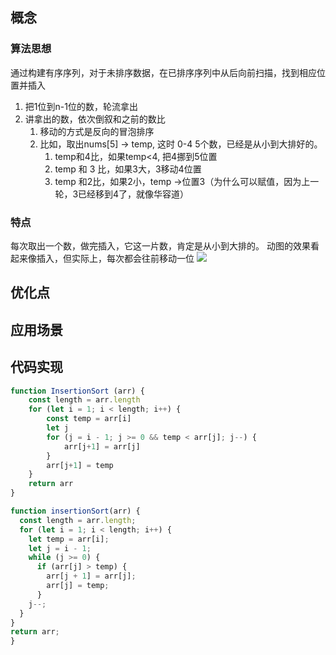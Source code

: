 
## 概念

### 算法思想
通过构建有序序列，对于未排序数据，在已排序序列中从后向前扫描，找到相应位置并插入


1. 把1位到n-1位的数，轮流拿出
2. 讲拿出的数，依次倒叙和之前的数比
	1. 移动的方式是反向的冒泡排序
	2. 比如，取出nums[5] -> temp, 这时 0-4 5个数，已经是从小到大排好的。
		1. temp和4比，如果temp<4, 把4挪到5位置
		2. temp 和 3 比，如果3大，3移动4位置
		3. temp 和2比，如果2小，temp ->位置3（为什么可以赋值，因为上一轮，3已经移到4了，就像华容道）
	

### 特点
每次取出一个数，做完插入，它这一片数，肯定是从小到大排的。
动图的效果看起来像插入，但实际上，每次都会往前移动一位
![](https://www.runoob.com/wp-content/uploads/2019/03/insertionSort.gif)

## 优化点

## 应用场景


## 代码实现 


```js
function InsertionSort (arr) {
    const length = arr.length
    for (let i = 1; i < length; i++) {
        const temp = arr[i]
        let j
        for (j = i - 1; j >= 0 && temp < arr[j]; j--) {
            arr[j+1] = arr[j]
        }
        arr[j+1] = temp
    }
    return arr
}
```


```js
function insertionSort(arr) {
  const length = arr.length;
  for (let i = 1; i < length; i++) {
    let temp = arr[i];
    let j = i - 1;
    while (j >= 0) {
      if (arr[j] > temp) {
        arr[j + 1] = arr[j];
        arr[j] = temp;
      }
    j--;
  }
}
return arr;
}
```
